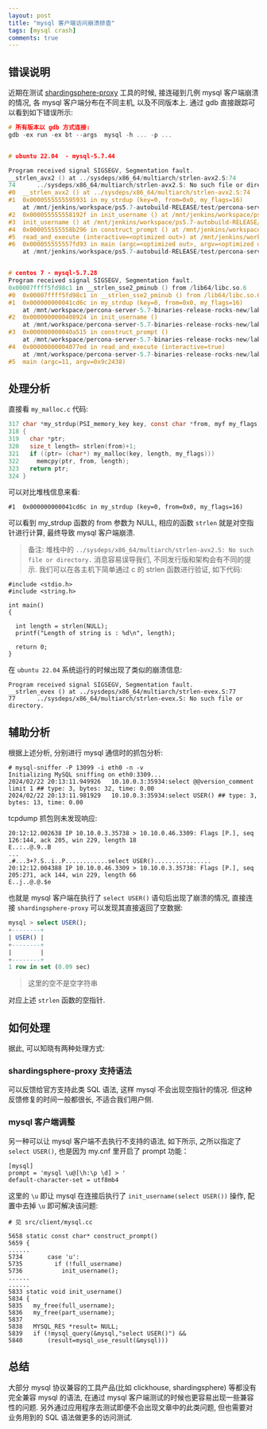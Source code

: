 ```yaml
---
layout: post
title: "mysql 客户端访问崩溃排查"
tags: [mysql crash]
comments: true
---
```


## 错误说明

近期在测试 [shardingsphere-proxy](https://shardingsphere.apache.org/) 工具的时候, 接连碰到几例 mysql 客户端崩溃的情况, 各 mysql 客户端分布在不同主机, 以及不同版本上. 通过 gdb 直接跟踪可以看到如下错误所示:

```c
# 所有版本以 gdb 方式连接:
gdb -ex run -ex bt --args  mysql -h ... -p ...


# ubuntu 22.04  - mysql-5.7.44

Program received signal SIGSEGV, Segmentation fault.
__strlen_avx2 () at ../sysdeps/x86_64/multiarch/strlen-avx2.S:74
74      ../sysdeps/x86_64/multiarch/strlen-avx2.S: No such file or directory.
#0  __strlen_avx2 () at ../sysdeps/x86_64/multiarch/strlen-avx2.S:74
#1  0x0000555555595931 in my_strdup (key=0, from=0x0, my_flags=16)
    at /mnt/jenkins/workspace/ps5.7-autobuild-RELEASE/test/percona-server-5.7-5.7.44-48/mysys/my_malloc.c:320
#2  0x000055555558192f in init_username () at /mnt/jenkins/workspace/ps5.7-autobuild-RELEASE/test/percona-server-5.7-5.7.44-48/client/mysql.cc:5850
#3  init_username () at /mnt/jenkins/workspace/ps5.7-autobuild-RELEASE/test/percona-server-5.7-5.7.44-48/client/mysql.cc:5838
#4  0x000055555558b296 in construct_prompt () at /mnt/jenkins/workspace/ps5.7-autobuild-RELEASE/test/percona-server-5.7-5.7.44-48/client/mysql.cc:5741
#5  read_and_execute (interactive=<optimized out>) at /mnt/jenkins/workspace/ps5.7-autobuild-RELEASE/test/percona-server-5.7-5.7.44-48/client/mysql.cc:2282
#6  0x000055555557fd93 in main (argc=<optimized out>, argv=<optimized out>)
    at /mnt/jenkins/workspace/ps5.7-autobuild-RELEASE/test/percona-server-5.7-5.7.44-48/client/mysql.cc:1449


# centos 7 - mysql-5.7.28
Program received signal SIGSEGV, Segmentation fault.
0x00007ffff5fd98c1 in __strlen_sse2_pminub () from /lib64/libc.so.6
#0  0x00007ffff5fd98c1 in __strlen_sse2_pminub () from /lib64/libc.so.6
#1  0x000000000041cd6c in my_strdup (key=0, from=0x0, my_flags=16)
    at /mnt/workspace/percona-server-5.7-binaries-release-rocks-new/label_exp/min-centos-6-x64/test/percona-server-5.7.28-31/mysys/my_malloc.c:320
#2  0x0000000000408924 in init_username ()
    at /mnt/workspace/percona-server-5.7-binaries-release-rocks-new/label_exp/min-centos-6-x64/test/percona-server-5.7.28-31/client/mysql.cc:5846
#3  0x000000000040a515 in construct_prompt ()
    at /mnt/workspace/percona-server-5.7-binaries-release-rocks-new/label_exp/min-centos-6-x64/test/percona-server-5.7.28-31/client/mysql.cc:5736
#4  0x00000000004077ed in read_and_execute (interactive=true)
    at /mnt/workspace/percona-server-5.7-binaries-release-rocks-new/label_exp/min-centos-6-x64/test/percona-server-5.7.28-31/client/mysql.cc:2287
#5  main (argc=11, argv=0x9c2438)
```

## 处理分析

直接看 `my_malloc.c` 代码:
```c
317 char *my_strdup(PSI_memory_key key, const char *from, myf my_flags)
318 {
319   char *ptr;
320   size_t length= strlen(from)+1;
321   if ((ptr= (char*) my_malloc(key, length, my_flags)))
322     memcpy(ptr, from, length);
323   return ptr;
324 }
```

可以对比堆栈信息来看:
```
#1  0x000000000041cd6c in my_strdup (key=0, from=0x0, my_flags=16)
```

可以看到 my_strdup 函数的 from 参数为 NULL, 相应的函数 `strlen` 就是对空指针进行计算, 最终导致 mysql 客户端崩溃.

> 备注: 堆栈中的 `../sysdeps/x86_64/multiarch/strlen-avx2.S: No such file or directory.` 消息容易误导我们, 不同发行版和架构会有不同的提示. 我们可以在各主机下简单通过 c 的 strlen 函数进行验证, 如下代码:

```
#include <stdio.h>
#include <string.h>

int main()
{

  int length = strlen(NULL);
  printf("Length of string is : %d\n", length);

  return 0;
}
```
在 `ubuntu 22.04` 系统运行的时候出现了类似的崩溃信息:
```
Program received signal SIGSEGV, Segmentation fault.
__strlen_evex () at ../sysdeps/x86_64/multiarch/strlen-evex.S:77
77      ../sysdeps/x86_64/multiarch/strlen-evex.S: No such file or directory.
```

## 辅助分析

根据上述分析, 分别进行 mysql 通信时的抓包分析:
```
# mysql-sniffer -P 13099 -i eth0 -n -v
Initializing MySQL sniffing on eth0:3309...
2024/02/22 20:13:11.949926   10.10.0.3:35934:select @@version_comment limit 1 ## type: 3, bytes: 32, time: 0.00
2024/02/22 20:13:11.981929   10.10.0.3:35934:select USER() ## type: 3, bytes: 13, time: 0.00
```

tcpdump 抓包则未发现响应:
```
20:12:12.002638 IP 10.10.0.3.35738 > 10.10.0.46.3309: Flags [P.], seq 126:144, ack 205, win 229, length 18
E..:..@.9..B
...
.#...3+?.S..i..P............select USER()................
20:12:12.004388 IP 10.10.0.46.3309 > 10.10.0.3.35738: Flags [P.], seq 205:271, ack 144, win 229, length 66
E..j..@.@.$e
```

也就是 mysql 客户端在执行了 `select USER()` 语句后出现了崩溃的情况, 直接连接 `shardingsphere-proxy` 可以发现其直接返回了空数据:
```sql
mysql > select USER();
+--------+
| USER() |
+--------+
|        |
+--------+
1 row in set (0.09 sec)
```

> 这里的空不是空字符串

对应上述 `strlen` 函数的空指针.

## 如何处理

据此, 可以知晓有两种处理方式:

### shardingsphere-proxy 支持语法

可以反馈给官方支持此类 SQL 语法, 这样 mysql 不会出现空指针的情况. 但这种反馈修复的时间一般都很长, 不适合我们用户侧.

### mysql 客户端调整

另一种可以让 mysql 客户端不去执行不支持的语法, 如下所示, 之所以指定了 `select USER()`, 也是因为 my.cnf 里开启了 prompt 功能：
```
[mysql]
prompt = 'mysql \u@[\h:\p \d] > '
default-character-set = utf8mb4
```

这里的 `\u` 即让 mysql 在连接后执行了 `init_username(select USER())` 操作, 配置中去掉 `\u` 即可解决该问题:
```
# 见 src/client/mysql.cc

5658 static const char* construct_prompt()
5659 {
......
5734       case 'u':
5735         if (!full_username)
5736           init_username();
......
......
5833 static void init_username()
5834 {
5835   my_free(full_username);
5836   my_free(part_username);
5837 
5838   MYSQL_RES *result= NULL;
5839   if (!mysql_query(&mysql,"select USER()") &&
5840       (result=mysql_use_result(&mysql)))
```

## 总结

大部分 mysql 协议兼容的工具产品(比如 clickhouse, shardingsphere) 等都没有完全兼容 mysql 的语法, 在通过 mysql 客户端测试的时候也更容易出现一些兼容性的问题. 另外通过应用程序去测试即便不会出现文章中的此类问题, 但也需要对业务用到的 SQL 语法做更多的访问测试.
